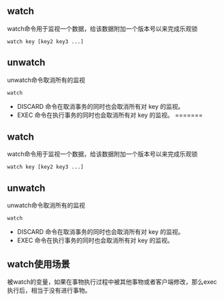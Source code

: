 
## watch
watch命令用于监视一个数据，给该数据附加一个版本号以来完成乐观锁

    watch key [key2 key3 ...]

## unwatch
unwatch命令取消所有的监视

    watch

* DISCARD 命令在取消事务的同时也会取消所有对 key 的监视。
* EXEC 命令在执行事务的同时也会取消所有对 key 的监视。
=======
## watch
watch命令用于监视一个数据，给该数据附加一个版本号以来完成乐观锁

    watch key [key2 key3 ...]

## unwatch
unwatch命令取消所有的监视

    watch

* DISCARD 命令在取消事务的同时也会取消所有对 key 的监视。
* EXEC 命令在执行事务的同时也会取消所有对 key 的监视。

## watch使用场景

被watch的变量，如果在事物执行过程中被其他事物或者客户端修改，那么exec执行后，相当于没有进行事物。
